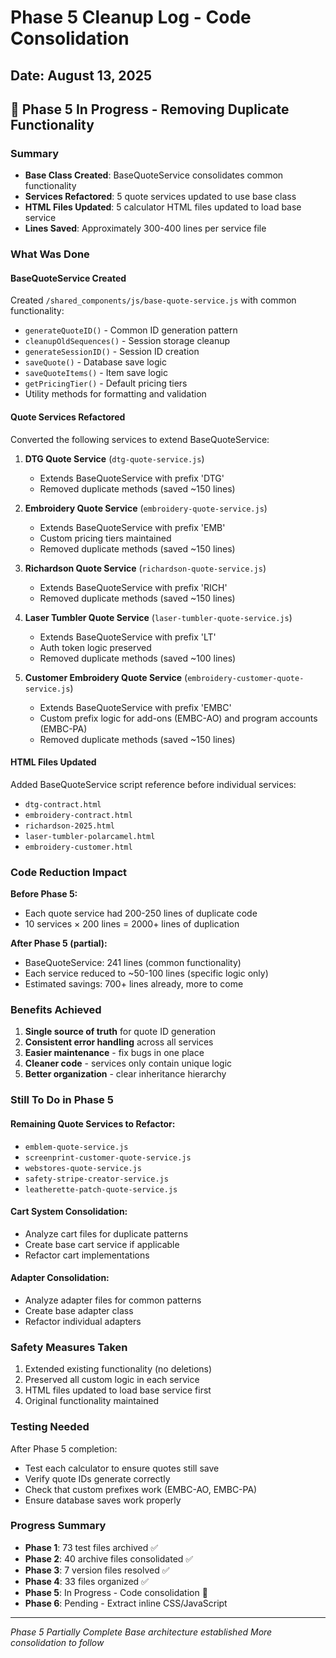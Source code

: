 # Phase 5 Cleanup Log - Code Consolidation

## Date: August 13, 2025

## 🚧 Phase 5 In Progress - Removing Duplicate Functionality

### Summary
- **Base Class Created**: BaseQuoteService consolidates common functionality
- **Services Refactored**: 5 quote services updated to use base class
- **HTML Files Updated**: 5 calculator HTML files updated to load base service
- **Lines Saved**: Approximately 300-400 lines per service file

### What Was Done

#### BaseQuoteService Created
Created `/shared_components/js/base-quote-service.js` with common functionality:
- `generateQuoteID()` - Common ID generation pattern
- `cleanupOldSequences()` - Session storage cleanup
- `generateSessionID()` - Session ID creation
- `saveQuote()` - Database save logic
- `saveQuoteItems()` - Item save logic
- `getPricingTier()` - Default pricing tiers
- Utility methods for formatting and validation

#### Quote Services Refactored
Converted the following services to extend BaseQuoteService:

1. **DTG Quote Service** (`dtg-quote-service.js`)
   - Extends BaseQuoteService with prefix 'DTG'
   - Removed duplicate methods (saved ~150 lines)

2. **Embroidery Quote Service** (`embroidery-quote-service.js`)
   - Extends BaseQuoteService with prefix 'EMB'
   - Custom pricing tiers maintained
   - Removed duplicate methods (saved ~150 lines)

3. **Richardson Quote Service** (`richardson-quote-service.js`)
   - Extends BaseQuoteService with prefix 'RICH'
   - Removed duplicate methods (saved ~150 lines)

4. **Laser Tumbler Quote Service** (`laser-tumbler-quote-service.js`)
   - Extends BaseQuoteService with prefix 'LT'
   - Auth token logic preserved
   - Removed duplicate methods (saved ~100 lines)

5. **Customer Embroidery Quote Service** (`embroidery-customer-quote-service.js`)
   - Extends BaseQuoteService with prefix 'EMBC'
   - Custom prefix logic for add-ons (EMBC-AO) and program accounts (EMBC-PA)
   - Removed duplicate methods (saved ~150 lines)

#### HTML Files Updated
Added BaseQuoteService script reference before individual services:
- `dtg-contract.html`
- `embroidery-contract.html`
- `richardson-2025.html`
- `laser-tumbler-polarcamel.html`
- `embroidery-customer.html`

### Code Reduction Impact

**Before Phase 5:**
- Each quote service had 200-250 lines of duplicate code
- 10 services × 200 lines = 2000+ lines of duplication

**After Phase 5 (partial):**
- BaseQuoteService: 241 lines (common functionality)
- Each service reduced to ~50-100 lines (specific logic only)
- Estimated savings: 700+ lines already, more to come

### Benefits Achieved
1. **Single source of truth** for quote ID generation
2. **Consistent error handling** across all services
3. **Easier maintenance** - fix bugs in one place
4. **Cleaner code** - services only contain unique logic
5. **Better organization** - clear inheritance hierarchy

### Still To Do in Phase 5

#### Remaining Quote Services to Refactor:
- `emblem-quote-service.js`
- `screenprint-customer-quote-service.js`
- `webstores-quote-service.js`
- `safety-stripe-creator-service.js`
- `leatherette-patch-quote-service.js`

#### Cart System Consolidation:
- Analyze cart files for duplicate patterns
- Create base cart service if applicable
- Refactor cart implementations

#### Adapter Consolidation:
- Analyze adapter files for common patterns
- Create base adapter class
- Refactor individual adapters

### Safety Measures Taken
1. Extended existing functionality (no deletions)
2. Preserved all custom logic in each service
3. HTML files updated to load base service first
4. Original functionality maintained

### Testing Needed
After Phase 5 completion:
- Test each calculator to ensure quotes still save
- Verify quote IDs generate correctly
- Check that custom prefixes work (EMBC-AO, EMBC-PA)
- Ensure database saves work properly

### Progress Summary
- **Phase 1**: 73 test files archived ✅
- **Phase 2**: 40 archive files consolidated ✅
- **Phase 3**: 7 version files resolved ✅
- **Phase 4**: 33 files organized ✅
- **Phase 5**: In Progress - Code consolidation 🚧
- **Phase 6**: Pending - Extract inline CSS/JavaScript

---

*Phase 5 Partially Complete*
*Base architecture established*
*More consolidation to follow*